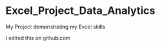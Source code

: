 # Excel_Project_Data_Analytics
My Project demonstrating my Excel skills

I edited this on github.com
